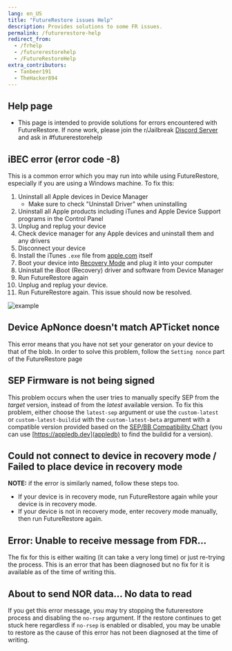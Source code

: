 ```yaml
---
lang: en_US
title: "FutureRestore issues Help"
description: Provides solutions to some FR issues.
permalink: /futurerestore-help
redirect_from:
  - /frhelp
  - /futurerestorehelp
  - /FutureRestoreHelp
extra_contributors:
  - Tanbeer191
  - TheHacker894
---
```


## Help page

- This page is intended to provide solutions for errors encountered with FutureRestore. If none work, please join the r/Jailbreak [Discord Server](https://discord.gg/9apvC4C3CC) and ask in #futurerestorehelp

## iBEC error (error code -8)
This is a common error which you may run into while using FutureRestore, especially if you are using a Windows machine.
To fix this:
1. Uninstall all Apple devices in Device Manager
    - Make sure to check "Uninstall Driver" when uninstalling
1. Uninstall all Apple products including iTunes and Apple Device Support programs in the Control Panel
1. Unplug and replug your device
1. Check device manager for any Apple devices and uninstall them and any drivers
1. Disconnect your device
1. Install the iTunes `.exe` file from [apple.com](https://support.apple.com/kb/DL1816?locale=en_US) itself
1. Boot your device into [Recovery Mode](https://www.howtogeek.com/396530/how-to-put-your-iphone-or-ipad-into-recovery-mode/) and plug it into your computer
1. Uninstall the iBoot (Recovery) driver and software from Device Manager
1. Run FutureRestore again
1. Unplug and replug your device.
1. Run FutureRestore again. This issue should now be resolved.

![example](https://media.discordapp.net/attachments/825122925204078622/839186681202212904/unknown.png)

## Device ApNonce doesn't match APTicket nonce

This error means that you have not set your generator on your device to that of the blob. In order to solve this problem, follow the `Setting nonce` part of the <router-link to="/futurerestore">FutureRestore page</router-link>

## SEP Firmware is not being signed

This problem occurs when the user tries to manually specify SEP from the *target* version, instead of from the *latest* available version. To fix this problem, either choose the `latest-sep` argument or use the `custom-latest` or `custom-latest-buildid` with the `custom-latest-beta` argument with a compatible version provided based on the [SEP/BB Compatibility Chart](https://docs.google.com/spreadsheets/d/1Mb1UNm6g3yvdQD67M413GYSaJ4uoNhLgpkc7YKi3LBs/edit#gid=0) (you can use [https://appledb.dev](appledb) to find the buildid for a version).

## Could not connect to device in recovery mode / Failed to place device in recovery mode

**NOTE:** if the error is similarly named, follow these steps too.

- If your device is in recovery mode, run FutureRestore again while your device is in recovery mode.
- If your device is not in recovery mode, enter recovery mode manually, then run FutureRestore again.

## Error: Unable to receive message from FDR...

The fix for this is either waiting (it can take a very long time) or just re-trying the process. 
This is an error that has been diagnosed but no fix for it is available as of the time of writing this.

## About to send NOR data... No data to read

If you get this error message, you may try stopping the futurerestore process and disabling the `no-rsep` argument. If the restore continues to get stuck here regardless if `no-rsep` is enabled or disabled, you may be unable to restore as the cause of this error has not been diagnosed at the time of writing. 
